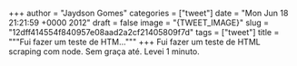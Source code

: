 
+++
author = "Jaydson Gomes"
categories = ["tweet"]
date = "Mon Jun 18 21:21:59 +0000 2012"
draft = false
image = "{TWEET_IMAGE}"
slug = "12dff414554f840957e08aad2a2cf21405809f7d"
tags = ["tweet"]
title = """Fui fazer um teste de HTM..."""
+++
Fui fazer um teste de HTML scraping com node. Sem graça até. Levei 1 minuto.
